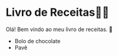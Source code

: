 # Livro de Receitas:woman_cook:

Olá! Bem vindo ao meu livro de receitas. :wave:

- Bolo de chocolate
- Pavê
